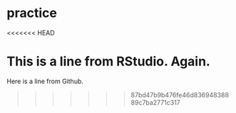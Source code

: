 practice
========
<<<<<<< HEAD

This is a line from RStudio. Again.
=======
Here is a line from Github.
>>>>>>> 87bd47b9b476fe46d83694838889c7ba2771c317
